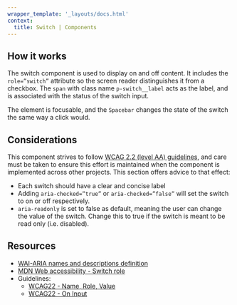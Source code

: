 ```yaml
---
wrapper_template: '_layouts/docs.html'
context:
  title: Switch | Components
---
```


## How it works

The switch component is used to display on and off content. It includes the `role=”switch”` attribute so the screen reader distinguishes it from a checkbox. The `span` with class name `p-switch__label` acts as the label, and is associated with the status of the switch input.

The element is focusable, and the `Spacebar` changes the state of the switch the same way a click would.

## Considerations

This component strives to follow [WCAG 2.2 (level AA) guidelines](https://www.w3.org/TR/WCAG22/), and care must be taken to ensure this effort is maintained when the component is implemented across other projects. This section offers advice to that effect:

- Each switch should have a clear and concise label
- Adding `aria-checked=”true”` or `aria-checked=”false”` will set the switch to on or off respectively.
- `aria-readonly` is set to false as default, meaning the user can change the value of the switch. Change this to true if the switch is meant to be read only (i.e. disabled).

## Resources

- [WAI-ARIA names and descriptions definition](https://www.w3.org/TR/wai-aria-practices-1.1/#names_and_descriptions_definition)
- [MDN Web accessibility - Switch role](https://developer.mozilla.org/en-US/docs/Web/Accessibility/ARIA/Roles/switch_role)
- Guidelines:
  - [WCAG22 - Name, Role, Value](https://www.w3.org/WAI/WCAG22/Understanding/name-role-value)
  - [WCAG22 - On Input](https://www.w3.org/WAI/WCAG22/Understanding/on-input)
